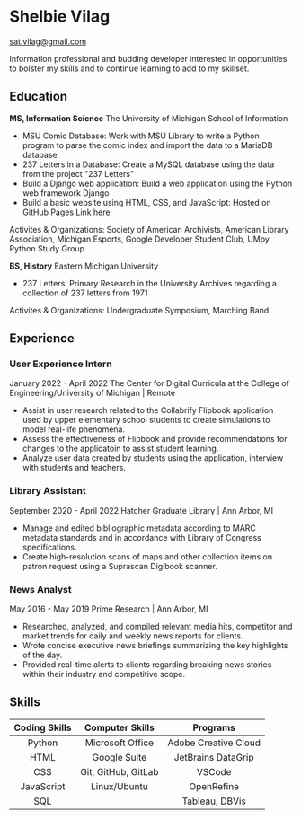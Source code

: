 # Shelbie Vilag

sat.vilag@gmail.com

Information professional and budding developer interested in opportunities to bolster my skills and to continue learning to add to my skillset.

## Education

__MS, Information Science__
The University of Michigan School of Information

- MSU Comic Database: Work with MSU Library to write a Python program to parse the comic index and import the data to a MariaDB database
- 237 Letters in a Database: Create a MySQL database using the data from the project "237 Letters"
- Build a Django web application: Build a web application using the Python web framework Django
- Build a basic website using HTML, CSS, and JavaScript: Hosted on GitHub Pages [Link here](https://svilag.github.io/SI539-portfolio/)

Activites & Organizations:
Society of American Archivists, American Library Association, Michigan Esports, Google Developer Student Club, UMpy Python Study Group

__BS, History__
Eastern Michigan University

- 237 Letters: Primary Research in the University Archives regarding a collection of 237 letters from 1971

Activites & Organizations:
Undergraduate Symposium, Marching Band

## Experience

### User Experience Intern

January 2022 - April 2022
The Center for Digital Curricula at the College of Engineering/University of Michigan | Remote

- Assist in user research related to the Collabrify Flipbook application used by upper elementary school students to create simulations to model real-life phenomena.
- Assess the effectiveness of Flipbook and provide recommendations for changes to the applicatoin to assist student learning.
- Analyze user data created by students using the application, interview with students and teachers.

### Library Assistant

September 2020 - April 2022
Hatcher Graduate Library | Ann Arbor, MI

- Manage and edited bibliographic metadata according to MARC metadata standards and in accordance with Library of Congress specifications.
- Create high-resolution scans of maps and other collection items on patron request using a Suprascan Digibook scanner.

### News Analyst

May 2016 - May 2019
Prime Research | Ann Arbor, MI

- Researched, analyzed, and compiled relevant media hits, competitor and market trends for daily and weekly news reports for clients.
- Wrote concise executive news briefings summarizing the key highlights of the day.
- Provided real-time alerts to clients regarding breaking news stories within their industry and competitive scope.

## Skills

Coding Skills | Computer Skills | Programs
:-----------: | :-----------: | :-----------:
Python | Microsoft Office | Adobe Creative Cloud
HTML | Google Suite | JetBrains DataGrip
CSS | Git, GitHub, GitLab | VSCode
JavaScript | Linux/Ubuntu | OpenRefine
SQL | | Tableau, DBVis
